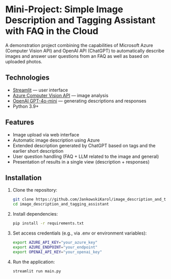 
# Mini-Project: Simple Image Description and Tagging Assistant with FAQ in the Cloud

A demonstration project combining the capabilities of Microsoft Azure (Computer Vision API) and OpenAI API (ChatGPT) to automatically describe images and answer user questions from an FAQ as well as based on uploaded photos.

## Technologies

- [Streamlit](https://streamlit.io/) — user interface  
- [Azure Computer Vision API](https://learn.microsoft.com/en-us/azure/cognitive-services/computer-vision/) — image analysis  
- [OpenAI GPT-4o-mini](https://platform.openai.com/docs) — generating descriptions and responses  
- Python 3.9+

## Features

- Image upload via web interface  
- Automatic image description using Azure  
- Extended description generated by ChatGPT based on tags and the earlier short description  
- User question handling (FAQ + LLM related to the image and general)  
- Presentation of results in a single view (description + responses)

## Installation

1. Clone the repository:

   ```bash
   git clone https://github.com/JankowskiKarol/image_description_and_tagging_assistant
   cd image_description_and_tagging_assistant
   ```

2. Install dependencies:

   ```bash
   pip install -r requirements.txt
   ```

3. Set access credentials (e.g., via .env or environment variables):

   ```bash
   export AZURE_API_KEY="your_azure_key"
   export AZURE_ENDPOINT="your_endpoint"
   export OPENAI_API_KEY="your_openai_key"
   ```

4. Run the application:

   ```bash
   streamlit run main.py
   ```

